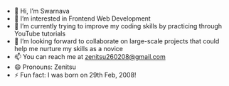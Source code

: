 - 👋 Hi, I’m Swarnava
- 👀 I’m interested in Frontend Web Development
- 🌱 I’m currently trying to improve my coding skills by practicing through YouTube tutorials
- 💞️ I’m looking forward to collaborate on large-scale projects that could help me nurture my skills as a novice
- 📫 You can reach me at zenitsu260208@gmail.com
- 😄 Pronouns: Zenitsu
- ⚡ Fun fact: I was born on 29th Feb, 2008!
